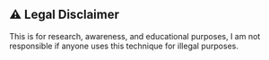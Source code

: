 ## ⚠️ Legal Disclaimer
This is for research, awareness, and educational purposes, I am not responsible if anyone uses this technique for illegal purposes.

